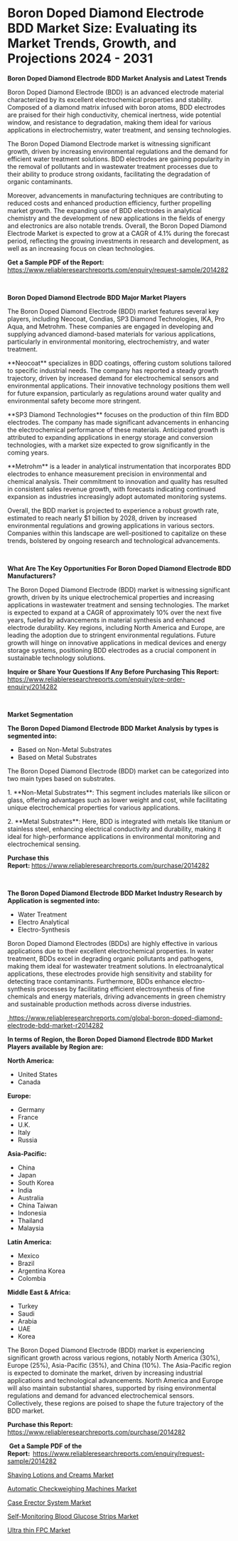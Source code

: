 <p><h1>Boron Doped Diamond Electrode BDD Market Size: Evaluating its Market Trends, Growth, and Projections 2024 - 2031</h1></p><p><strong>Boron Doped Diamond Electrode BDD Market Analysis and Latest Trends</strong></p>
<p><p>Boron Doped Diamond Electrode (BDD) is an advanced electrode material characterized by its excellent electrochemical properties and stability. Composed of a diamond matrix infused with boron atoms, BDD electrodes are praised for their high conductivity, chemical inertness, wide potential window, and resistance to degradation, making them ideal for various applications in electrochemistry, water treatment, and sensing technologies. </p><p>The Boron Doped Diamond Electrode market is witnessing significant growth, driven by increasing environmental regulations and the demand for efficient water treatment solutions. BDD electrodes are gaining popularity in the removal of pollutants and in wastewater treatment processes due to their ability to produce strong oxidants, facilitating the degradation of organic contaminants. </p><p>Moreover, advancements in manufacturing techniques are contributing to reduced costs and enhanced production efficiency, further propelling market growth. The expanding use of BDD electrodes in analytical chemistry and the development of new applications in the fields of energy and electronics are also notable trends. Overall, the Boron Doped Diamond Electrode Market is expected to grow at a CAGR of 4.1% during the forecast period, reflecting the growing investments in research and development, as well as an increasing focus on clean technologies.</p></p>
<p><strong>Get a Sample PDF of the Report:&nbsp;</strong> <a href="https://www.reliableresearchreports.com/enquiry/request-sample/2014282?utm_campaign=34&utm_medium=2&utm_source=Github&utm_content=ia&utm_term=26102024&utm_id=boron-doped-diamond-electrode-bdd">https://www.reliableresearchreports.com/enquiry/request-sample/2014282</a></p>
<p>&nbsp;</p>
<p><strong>Boron Doped Diamond Electrode BDD Major Market Players</strong></p>
<p><p>The Boron Doped Diamond Electrode (BDD) market features several key players, including Neocoat, Condias, SP3 Diamond Technologies, IKA, Pro Aqua, and Metrohm. These companies are engaged in developing and supplying advanced diamond-based materials for various applications, particularly in environmental monitoring, electrochemistry, and water treatment.</p><p>**Neocoat** specializes in BDD coatings, offering custom solutions tailored to specific industrial needs. The company has reported a steady growth trajectory, driven by increased demand for electrochemical sensors and environmental applications. Their innovative technology positions them well for future expansion, particularly as regulations around water quality and environmental safety become more stringent.</p><p>**SP3 Diamond Technologies** focuses on the production of thin film BDD electrodes. The company has made significant advancements in enhancing the electrochemical performance of these materials. Anticipated growth is attributed to expanding applications in energy storage and conversion technologies, with a market size expected to grow significantly in the coming years.</p><p>**Metrohm** is a leader in analytical instrumentation that incorporates BDD electrodes to enhance measurement precision in environmental and chemical analysis. Their commitment to innovation and quality has resulted in consistent sales revenue growth, with forecasts indicating continued expansion as industries increasingly adopt automated monitoring systems.</p><p>Overall, the BDD market is projected to experience a robust growth rate, estimated to reach nearly $1 billion by 2028, driven by increased environmental regulations and growing applications in various sectors. Companies within this landscape are well-positioned to capitalize on these trends, bolstered by ongoing research and technological advancements.</p></p>
<p>&nbsp;</p>
<p><strong>What Are The Key Opportunities For Boron Doped Diamond Electrode BDD Manufacturers?</strong></p>
<p><p>The Boron Doped Diamond Electrode (BDD) market is witnessing significant growth, driven by its unique electrochemical properties and increasing applications in wastewater treatment and sensing technologies. The market is expected to expand at a CAGR of approximately 10% over the next five years, fueled by advancements in material synthesis and enhanced electrode durability. Key regions, including North America and Europe, are leading the adoption due to stringent environmental regulations. Future growth will hinge on innovative applications in medical devices and energy storage systems, positioning BDD electrodes as a crucial component in sustainable technology solutions.</p></p>
<p><strong>Inquire or Share Your Questions If Any Before Purchasing This Report:</strong> <a href="https://www.reliableresearchreports.com/enquiry/pre-order-enquiry/2014282?utm_campaign=34&utm_medium=2&utm_source=Github&utm_content=ia&utm_term=26102024&utm_id=boron-doped-diamond-electrode-bdd">https://www.reliableresearchreports.com/enquiry/pre-order-enquiry/2014282</a></p>
<p>&nbsp;</p>
<p><strong>Market Segmentation</strong></p>
<p><strong>The Boron Doped Diamond Electrode BDD Market Analysis by types is segmented into:</strong></p>
<p><ul><li>Based on Non-Metal Substrates</li><li>Based on Metal Substrates</li></ul></p>
<p><p>The Boron Doped Diamond Electrode (BDD) market can be categorized into two main types based on substrates. </p><p>1. **Non-Metal Substrates**: This segment includes materials like silicon or glass, offering advantages such as lower weight and cost, while facilitating unique electrochemical properties for various applications.</p><p>2. **Metal Substrates**: Here, BDD is integrated with metals like titanium or stainless steel, enhancing electrical conductivity and durability, making it ideal for high-performance applications in environmental monitoring and electrochemical sensing.</p></p>
<p><strong>Purchase this Report:&nbsp;</strong><a href="https://www.reliableresearchreports.com/purchase/2014282?utm_campaign=34&utm_medium=2&utm_source=Github&utm_content=ia&utm_term=26102024&utm_id=boron-doped-diamond-electrode-bdd">https://www.reliableresearchreports.com/purchase/2014282</a></p>
<p>&nbsp;</p>
<p><strong>The Boron Doped Diamond Electrode BDD Market Industry Research by Application is segmented into:</strong></p>
<p><ul><li>Water Treatment</li><li>Electro Analytical</li><li>Electro-Synthesis</li></ul></p>
<p><p>Boron Doped Diamond Electrodes (BDDs) are highly effective in various applications due to their excellent electrochemical properties. In water treatment, BDDs excel in degrading organic pollutants and pathogens, making them ideal for wastewater treatment solutions. In electroanalytical applications, these electrodes provide high sensitivity and stability for detecting trace contaminants. Furthermore, BDDs enhance electro-synthesis processes by facilitating efficient electrosynthesis of fine chemicals and energy materials, driving advancements in green chemistry and sustainable production methods across diverse industries.</p></p>
<p><a href="https://www.reliableresearchreports.com/global-boron-doped-diamond-electrode-bdd-market-r2014282?utm_campaign=34&utm_medium=2&utm_source=Github&utm_content=ia&utm_term=26102024&utm_id=boron-doped-diamond-electrode-bdd">&nbsp;https://www.reliableresearchreports.com/global-boron-doped-diamond-electrode-bdd-market-r2014282</a></p>
<p><strong>In terms of Region, the Boron Doped Diamond Electrode BDD Market Players available by Region are:</strong></p>
<p>
    <p> <strong> North America: </strong>
        <ul>
            <li>United States</li>
            <li>Canada</li>
        </ul>
        </p> 
    <p> <strong> Europe: </strong>
        <ul>
            <li>Germany</li>
            <li>France</li>
            <li>U.K.</li>
            <li>Italy</li>
            <li>Russia</li>
        </ul>
        </p> 
    <p> <strong> Asia-Pacific: </strong>
        <ul>
            <li>China</li>
            <li>Japan</li>
            <li>South Korea</li>
            <li>India</li>
            <li>Australia</li>
            <li>China Taiwan</li>
            <li>Indonesia</li>
            <li>Thailand</li>
            <li>Malaysia</li>
        </ul>
        </p> 
    <p> <strong> Latin America: </strong>
        <ul>
            <li>Mexico</li>
            <li>Brazil</li>
            <li>Argentina Korea</li>
            <li>Colombia</li>
        </ul>
        </p> 
    <p> <strong> Middle East & Africa: </strong>
        <ul>
            <li>Turkey</li>
            <li>Saudi</li>
            <li>Arabia</li>
            <li>UAE</li>
            <li>Korea</li>
        </ul>
    </p>
    </p>
<p><p>The Boron Doped Diamond Electrode (BDD) market is experiencing significant growth across various regions, notably North America (30%), Europe (25%), Asia-Pacific (35%), and China (10%). The Asia-Pacific region is expected to dominate the market, driven by increasing industrial applications and technological advancements. North America and Europe will also maintain substantial shares, supported by rising environmental regulations and demand for advanced electrochemical sensors. Collectively, these regions are poised to shape the future trajectory of the BDD market.</p></p>
<p><strong>Purchase this Report: </strong><a href="https://www.reliableresearchreports.com/purchase/2014282?utm_campaign=34&utm_medium=2&utm_source=Github&utm_content=ia&utm_term=26102024&utm_id=boron-doped-diamond-electrode-bdd">https://www.reliableresearchreports.com/purchase/2014282</a></p>
<p>&nbsp;<strong>Get a Sample PDF of the Report:&nbsp;&nbsp;</strong><a href="https://www.reliableresearchreports.com/enquiry/request-sample/2014282?utm_campaign=34&utm_medium=2&utm_source=Github&utm_content=ia&utm_term=26102024&utm_id=boron-doped-diamond-electrode-bdd">https://www.reliableresearchreports.com/enquiry/request-sample/2014282</a></p>
<p><strong></strong></p>
<p><p><a href="https://www.linkedin.com/pulse/opportunities-challenges-shaving-lotions-creams-market-qxy4e?utm_campaign=34&utm_medium=2&utm_source=Github&utm_content=ia&utm_term=26102024&utm_id=boron-doped-diamond-electrode-bdd">Shaving Lotions and Creams Market</a></p><p><a href="https://issuu.com/reportprime-2/docs/automatic-checkweighing-machines-ma_ae5372b4891101?utm_campaign=34&utm_medium=2&utm_source=Github&utm_content=ia&utm_term=26102024&utm_id=boron-doped-diamond-electrode-bdd">Automatic Checkweighing Machines Market</a></p><p><a href="https://issuu.com/reportprime-2/docs/case-erector-system-market-size-203_46ee3cd0d9430c?utm_campaign=34&utm_medium=2&utm_source=Github&utm_content=ia&utm_term=26102024&utm_id=boron-doped-diamond-electrode-bdd">Case Erector System Market</a></p><p><a href="https://www.linkedin.com/pulse/self-monitoring-blood-glucose-strips-market-ecosystem-clpse?utm_campaign=34&utm_medium=2&utm_source=Github&utm_content=ia&utm_term=26102024&utm_id=boron-doped-diamond-electrode-bdd">Self-Monitoring Blood Glucose Strips Market</a></p><p><a href="https://github.com/avilarotedlowkog/Market-Research-Report-List-1/blob/main/ultra-thin-fpc-market.md?utm_campaign=34&utm_medium=2&utm_source=Github&utm_content=ia&utm_term=26102024&utm_id=boron-doped-diamond-electrode-bdd">Ultra thin FPC Market</a></p></p>